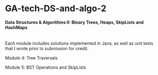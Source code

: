 # GA-tech-DS-and-algo-2
#### Data Structures &amp; Algorithms II: Binary Trees, Heaps, SkipLists and HashMaps
<br>Each module includes solutions implemented in Java, as well as unit tests that I wrote prior to submission for credit.

<p>Module 4: Tree Traversals<p>

<p>Module 5: BST Operations and SkipLists<p>
